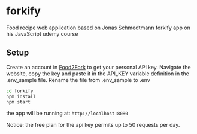 # forkify

Food recipe web application based on Jonas Schmedtmann forkify app on his JavaScript udemy course

## Setup

Create an account in [Food2Fork](https://www.food2fork.com) to get your personal API key. Navigate the website, copy the key and paste it in the API_KEY variable definition in the .env_sample file. Rename the file from .env_sample to .env

```bash
cd forkify
npm install
npm start
```

the app will be running at: `http://localhost:8080`

Notice: the free plan for the api key permits up to 50 requests per day.
